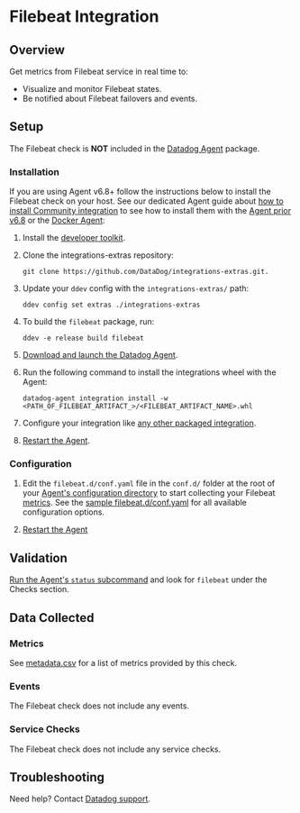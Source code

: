 # Filebeat Integration

## Overview

Get metrics from Filebeat service in real time to:

* Visualize and monitor Filebeat states.
* Be notified about Filebeat failovers and events.

## Setup

The Filebeat check is **NOT** included in the [Datadog Agent][1] package.

### Installation

If you are using Agent v6.8+ follow the instructions below to install the Filebeat check on your host. See our dedicated Agent guide about [how to install Community integration](https://docs.datadoghq.com/agent/guide/community-integrations-installation-with-docker-agent/) to see how to install them with the [Agent prior v6.8](https://docs.datadoghq.com/agent/guide/community-integrations-installation-with-docker-agent/?tab=agentpriorto68) or the [Docker Agent](https://docs.datadoghq.com/agent/guide/community-integrations-installation-with-docker-agent/?tab=docker):

1. Install the [developer toolkit](https://docs.datadoghq.com/developers/integrations/new_check_howto/#developer-toolkit).
2. Clone the integrations-extras repository:

    ```
    git clone https://github.com/DataDog/integrations-extras.git.
    ```

3. Update your `ddev` config with the `integrations-extras/` path:

    ```
    ddev config set extras ./integrations-extras
    ```

4. To build the `filebeat` package, run:

    ```
    ddev -e release build filebeat
    ```

5. [Download and launch the Datadog Agent](https://app.datadoghq.com/account/settings#agent).
6. Run the following command to install the integrations wheel with the Agent:

    ```
    datadog-agent integration install -w <PATH_OF_FILEBEAT_ARTIFACT_>/<FILEBEAT_ARTIFACT_NAME>.whl
    ```

7. Configure your integration like [any other packaged integration](https://docs.datadoghq.com/getting_started/integrations).
8. [Restart the Agent](https://docs.datadoghq.com/agent/guide/agent-commands/?tab=agentv6#restart-the-agent).

### Configuration

1. Edit the `filebeat.d/conf.yaml` file in the `conf.d/` folder at the root of your [Agent's configuration directory](https://docs.datadoghq.com/agent/guide/agent-configuration-files/?tab=agentv6#agent-configuration-directory) to start collecting your Filebeat [metrics](#metric-collection).
  See the [sample filebeat.d/conf.yaml](https://github.com/DataDog/integrations-extras/blob/master/filebeat/datadog_checks/filebeat/data/conf.yaml.example) for all available configuration options.

2. [Restart the Agent](https://docs.datadoghq.com/agent/guide/agent-commands/?tab=agentv6#start-stop-and-restart-the-agent)

## Validation

[Run the Agent's `status` subcommand][4] and look for `filebeat` under the Checks section.

## Data Collected
### Metrics
See [metadata.csv][5] for a list of metrics provided by this check.

### Events
The Filebeat check does not include any events.

### Service Checks
The Filebeat check does not include any service checks.

## Troubleshooting
Need help? Contact [Datadog support][6].

[1]: https://app.datadoghq.com/account/settings#agent
[2]: https://github.com/DataDog/integrations-extras/blob/master/filebeat/datadog_checks/filebeat/data/conf.yaml.example
[3]: https://docs.datadoghq.com/agent/faq/agent-commands/#start-stop-restart-the-agent
[4]: https://docs.datadoghq.com/agent/guide/agent-commands/?tab=agentv6#service-status
[5]: https://github.com/DataDog/integrations-extras/blob/master/filebeat/metadata.csv
[6]: http://docs.datadoghq.com/help/
[7]: https://docs.datadoghq.com/developers/integrations/new_check_howto/#developer-toolkit
[8]: https://github.com/DataDog/integrations-extras/blob/master/filebeat/datadog_checks/filebeat/filebeat.py
